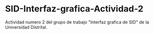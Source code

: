 # SID-Interfaz-grafica-Actividad-2
Actividad numero 2 del grupo de trabajo "Interfaz grafica de SID" de la Universidad Distrital.
